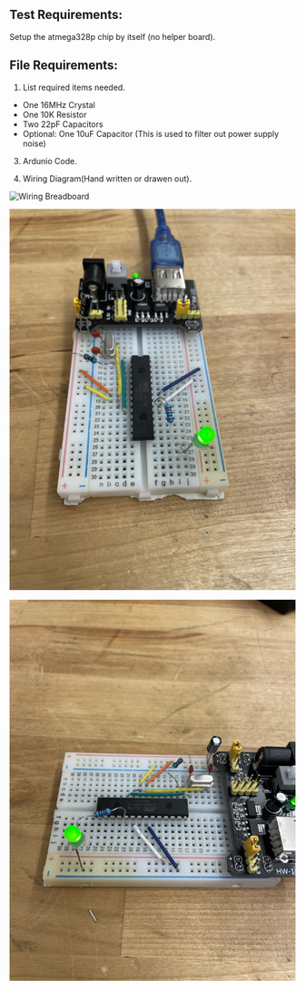 ## Test Requirements:
Setup the atmega328p chip by itself (no helper board).

## File Requirements:
1. List required items needed.
- One 16MHz Crystal
- One 10K Resistor
- Two 22pF Capacitors
- Optional: One 10uF Capacitor (This is used to filter out power supply noise)

3. Ardunio Code.  


5. Wiring Diagram(Hand written or drawen out).

![Wiring Breadboard](/testing/Images/IMG_4465.JPG)

![Wiring Breadboard](/testing/Images/IMG_4466.JPG)

![Wiring Breadboard](/testing/Images/IMG_4467.JPG)
